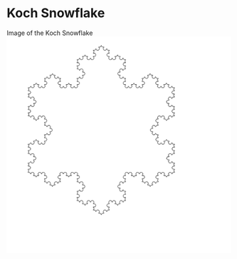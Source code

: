# Koch Snowflake

Image of the Koch Snowflake
![Koch Snowflake](https://github.com/danetsao/computer-graphics/blob/master/images/snowflake.png)